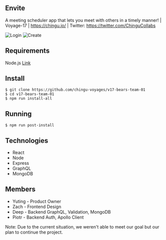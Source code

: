 ## Envite
A meeting scheduler app that lets you meet with others in a timely manner! | Voyage-17 | https://chingu.io/ | Twitter: https://twitter.com/ChinguCollabs

![Login](https://user-images.githubusercontent.com/9558152/79292350-ddd6dd00-7e9e-11ea-8b43-bec0387420ff.png)
![Create](https://user-images.githubusercontent.com/9558152/79292396-08c13100-7e9f-11ea-9d48-be6121f42c8a.png)

## Requirements

Node.js [Link](https://nodejs.org/)

## Install
```
$ git clone https://github.com/chingu-voyages/v17-bears-team-01 
$ cd v17-bears-team-01 
$ npm run install-all
```
## Running 
```
$ npm run post-install
```

## Technologies
  - React
  - Node
  - Express
  - GraphQL
  - MongoDB
  
## Members
  - Yuting - Product Owner
  - Zach - Frontend Design
  - Deep - Backend GraphQL, Validation, MongoDB
  - Piotr - Backend Auth, Apollo Client
  
Note: Due to the current situation, we weren't able to meet our goal but our plan to continue the project.
